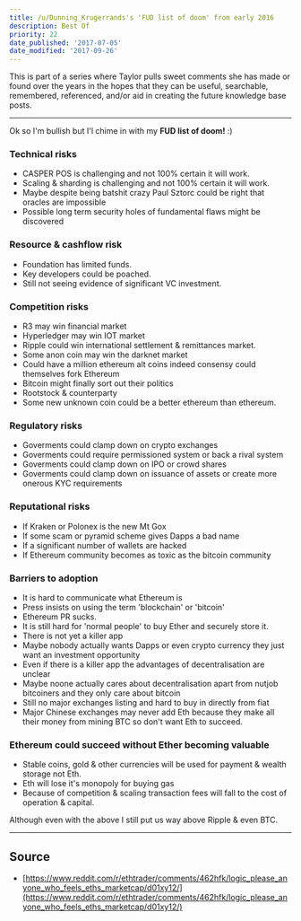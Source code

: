 ```yaml
---
title: /u/Dunning_Krugerrands's 'FUD list of doom' from early 2016
description: Best Of
priority: 22
date_published: '2017-07-05'
date_modified: '2017-09-26'
---
```


This is part of a series where Taylor pulls sweet comments she has made or found over the years in the hopes that they can be useful, searchable, remembered, referenced, and/or aid in creating the future knowledge base posts.

---

Ok so I'm bullish but I'l chime in with my  **FUD list of doom!** :)

### Technical risks

* CASPER POS is challenging and not 100% certain it will work.
* Scaling & sharding is challenging and not 100% certain it will work.
* Maybe despite being batshit crazy Paul Sztorc could be right that oracles are impossible
* Possible long term security holes of fundamental flaws might be discovered

### Resource & cashflow risk

* Foundation has limited funds.
* Key developers could be poached.
* Still not seeing evidence of significant VC investment.

### Competition risks

* R3 may win financial market
* Hyperledger may win IOT market
* Ripple could win international settlement & remittances market.
* Some anon coin may win the darknet market
* Could have a million ethereum alt coins indeed consensy could themselves fork Ethereum
* Bitcoin might finally sort out their politics
* Rootstock & counterparty
* Some new unknown coin could be a better ethereum than ethereum.

### Regulatory risks

* Goverments could clamp down on crypto exchanges
* Goverments could require permissioned system or back a rival system
* Goverments could clamp down on IPO or crowd shares
* Goverments could clamp down on issuance of assets or create more onerous KYC requirements

### Reputational risks

* If Kraken or Polonex is the new Mt Gox
* If some scam or pyramid scheme gives Dapps a bad name
* If a significant number of wallets are hacked
* If Ethereum community becomes as toxic as the bitcoin community

### Barriers to adoption

* It is hard to communicate what Ethereum is
* Press insists on using the term 'blockchain' or 'bitcoin'
* Ethereum PR sucks.
* It is still hard for 'normal people' to buy Ether and securely store it.
* There is not yet a killer app
* Maybe nobody actually wants Dapps or even crypto currency they just want an investment opportunity
* Even if there is a killer app the advantages of decentralisation are unclear
* Maybe noone actually cares about decentralisation apart from nutjob bitcoiners and they only care about bitcoin
* Still no major exchanges listing and hard to buy in directly from fiat
* Major Chinese exchanges may never add Eth because they make all their money from mining BTC so don't want Eth to succeed.

### Ethereum could succeed without Ether becoming valuable

* Stable coins, gold & other currencies will be used for payment & wealth storage not Eth.
* Eth will lose it's monopoly for buying gas
* Because of competition & scaling transaction fees will fall to the cost of operation & capital.

Although even with the above I still put us way above Ripple & even BTC.

---

## Source

* [https://www.reddit.com/r/ethtrader/comments/462hfk/logic_please_anyone_who_feels_eths_marketcap/d01xy12/](https://www.reddit.com/r/ethtrader/comments/462hfk/logic_please_anyone_who_feels_eths_marketcap/d01xy12/)
